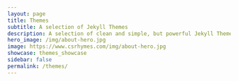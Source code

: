 ```yaml
---
layout: page
title: Themes
subtitle: A selection of Jekyll Themes
description: A selection of clean and simple, but powerful Jekyll Themes created by C.S. Rhymes
hero_image: /img/about-hero.jpg
image: https://www.csrhymes.com/img/about-hero.jpg
showcase: themes_showcase
sidebar: false
permalink: /themes/
---
```

